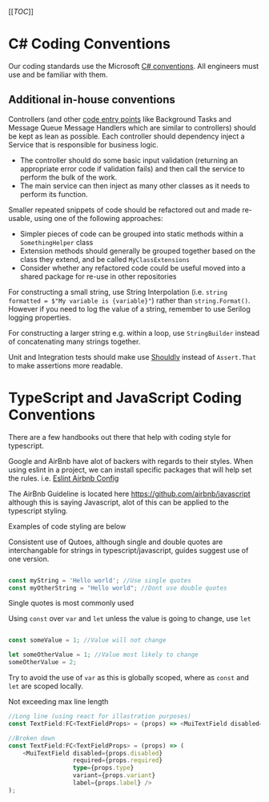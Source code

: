 [[_TOC_]]

# C# Coding Conventions

Our coding standards use the Microsoft [C# conventions](https://docs.microsoft.com/en-us/dotnet/csharp/fundamentals/coding-style/coding-conventions). All engineers must use and be familiar with them.

## Additional in-house conventions

Controllers (and other [code entry points](/Platform-Development-Playbook/Software-Engineering-Practices/Architecture-&-Infrastructure/Structure-and-Patterns/Lean-Entrypoints) like Background Tasks and Message Queue Message Handlers which are similar to controllers) should be kept as lean as possible. Each controller should dependency inject a Service that is responsible for business logic.
- The controller should do some basic input validation (returning an appropriate error code if validation fails) and then call the service to perform the bulk of the work.
- The main service can then inject as many other classes as it needs to perform its function.

Smaller repeated snippets of code should be refactored out and made re-usable, using one of the following approaches:
- Simpler pieces of code can be grouped into static methods within a `SomethingHelper` class
- Extension methods should generally be grouped together based on the class they extend, and be called `MyClassExtensions`
- Consider whether any refactored code could be useful moved into a shared package for re-use in other repositories

For constructing a small string, use String Interpolation (i.e. `string formatted = $"My variable is {variable}"`) rather than `string.Format()`. However if you need to log the value of a string, remember to use Serilog logging properties.

For constructing a larger string e.g. within a loop, use `StringBuilder` instead of concatenating many strings together.

Unit and Integration tests should make use [Shouldly](https://github.com/shouldly/shouldly#readme) instead of `Assert.That` to make assertions more readable.

# TypeScript and JavaScript Coding Conventions

There are a few handbooks out there that help with coding style for typescript. 

Google and AirBnb have alot of backers with regards to their styles. When using eslint in a project, we can install specific packages that will help set the rules. i.e. [Eslint Airbnb Config](https://www.npmjs.com/package/eslint-config-airbnb-typescript)

The AirBnb Guideline is located here https://github.com/airbnb/javascript although this is saying Javascript, alot of this can be applied to the typescript styling. 

Examples of code styling are below 

Consistent use of Qutoes, although single and double quotes are interchangable for strings in typescript/javascript, guides suggest use of one version.
```typescript

const myString = 'Hello world'; //Use single quotes
const myOtherString = "Hello world"; //Dont use double quotes

```
Single quotes is most commonly used


Using `const` over `var` and `let` unless the value is going to change, use `let`
```typescript

const someValue = 1; //Value will not change

let someOtherValue = 1; //Value most likely to change
someOtherValue = 2;

```
Try to avoid the use of `var` as this is globally scoped, where as `const` and `let` are scoped locally. 

Not exceeding max line length 
```typescript
//Long line (using react for illastration purposes)
const TextField:FC<TextFieldProps> = (props) => <MuiTextField disabled={props.disabled} required={props.required} type={props.type} variant={props.variant} label={props.label} />;

//Broken down
const TextField:FC<TextFieldProps> = (props) => (
    <MuiTextField disabled={props.disabled}
                  required={props.required}
                  type={props.type}
                  variant={props.variant}
                  label={props.label} />
);
```